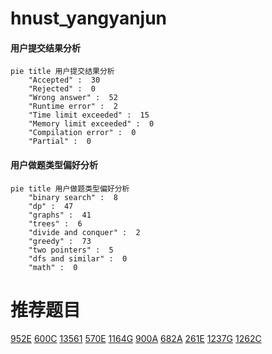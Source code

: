 # hnust_yangyanjun

<!-- tabs:start -->



#### **用户提交结果分析**

```mermaid
pie title 用户提交结果分析
    "Accepted" :  30
    "Rejected" :  0
    "Wrong answer" :  52
    "Runtime error" :  2
    "Time limit exceeded" :  15
    "Memory limit exceeded" :  0
    "Compilation error" :  0
    "Partial" :  0
```

#### **用户做题类型偏好分析**

```mermaid
pie title 用户做题类型偏好分析
    "binary search" :  8
    "dp" :  47
    "graphs" :  41
    "trees" :  6
    "divide and conquer" :  2
    "greedy" :  73
    "two pointers" :  5
    "dfs and similar" :  0
    "math" :  0
```



<!-- tabs:end -->
# 推荐题目
[952E](https://codeforces.com/contest/952/problem/E)
[600C](https://codeforces.com/contest/600/problem/C)
[13561](https://codeforces.com/contest/1356/problem/1)
[570E](https://codeforces.com/contest/570/problem/E)
[1164G](https://codeforces.com/contest/1164/problem/G)
[900A](https://codeforces.com/contest/900/problem/A)
[682A](https://codeforces.com/contest/682/problem/A)
[261E](https://codeforces.com/contest/261/problem/E)
[1237G](https://codeforces.com/contest/1237/problem/G)
[1262C](https://codeforces.com/contest/1262/problem/C)
